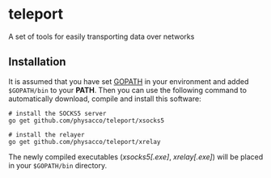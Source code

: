 teleport
========

A set of tools for easily transporting data over networks

## Installation

It is assumed that you have set [GOPATH](https://github.com/golang/go/wiki/GOPATH) in your environment and added `$GOPATH/bin` to your **PATH**. Then you can use the following command to automatically download, compile and install this software:

    # install the SOCKS5 server
    go get github.com/physacco/teleport/xsocks5

    # install the relayer
    go get github.com/physacco/teleport/xrelay

The newly compiled executables (_xsocks5[.exe]_, _xrelay[.exe]_) will be placed in your `$GOPATH/bin` directory.

